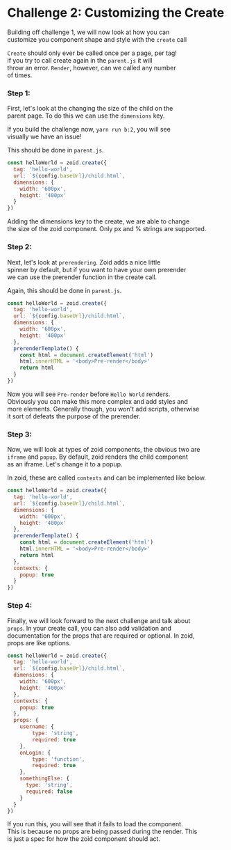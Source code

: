# Challenge 2: Customizing the Create

Building off challenge 1, we will now look at how you can<br/>
customize you component shape and style with the `create` call

`Create` should only ever be called once per a page, per tag!<br/>
if you try to call create again in the `parent.js` it will<br />
throw an error. `Render`, however, can we called any number<br/>
of times.

### Step 1:

First, let's look at the changing the size of the child on the<br/>
parent page. To do this we can use the `dimensions` key.

If you build the challenge now, `yarn run b:2`, you will see<br/>
visually we have an issue!

This should be done in `parent.js`.

```javascript
const helloWorld = zoid.create({
  tag: 'hello-world',
  url: `${config.baseUrl}/child.html`,
  dimensions: {
    width: '600px',
    height: '400px'
  }
})
```

Adding the dimensions key to the create, we are able to change<br/>
the size of the zoid component. Only px and % strings are supported.

### Step 2:

Next, let's look at `prerendering`. Zoid adds a nice little<br/>
spinner by default, but if you want to have your own prerender<br />
we can use the prerender function in the create call.

Again, this should be done in `parent.js`.

```javascript
const helloWorld = zoid.create({
  tag: 'hello-world',
  url: `${config.baseUrl}/child.html`,
  dimensions: {
    width: '600px',
    height: '400px'
  },
  prerenderTemplate() {
    const html = document.createElement('html')
    html.innerHTML = '<body>Pre-render</body>'
    return html
  }
})
```

Now you will see `Pre-render` before `Hello World` renders.<br/>
Obviously you can make this more complex and add styles and<br/>
more elements. Generally though, you won't add scripts, otherwise<br/>
it sort of defeats the purpose of the prerender.

### Step 3:

Now, we will look at types of zoid components, the obvious two are<br/>
`iframe` and `popup`. By default, zoid renders the child component<br/>
as an iframe. Let's change it to a popup.

In zoid, these are called `contexts` and can be implemented like below.

```javascript
const helloWorld = zoid.create({
  tag: 'hello-world',
  url: `${config.baseUrl}/child.html`,
  dimensions: {
    width: '600px',
    height: '400px'
  },
  prerenderTemplate() {
    const html = document.createElement('html')
    html.innerHTML = '<body>Pre-render</body>'
    return html
  },
  contexts: {
    popup: true
  }
})
```

### Step 4:

Finally, we will look forward to the next challenge and talk about<br/>
`props`. In your create call, you can also add validation and<br/>
documentation for the props that are required or optional. In zoid,<br/>
props are like options.

```javascript
const helloWorld = zoid.create({
  tag: 'hello-world',
  url: `${config.baseUrl}/child.html`,
  dimensions: {
    width: '600px',
    height: '400px'
  },
  contexts: {
    popup: true
  },
  props: {
    username: {
        type: 'string',
        required: true
    },
    onLogin: {
        type: 'function',
        required: true
    },
    somethingElse: {
      type: 'string',
      required: false
    }
  }
})
```

If you run this, you will see that it fails to load the component.<br/>
This is because no props are being passed during the render. This<br/>
is just a spec for how the zoid component should act.